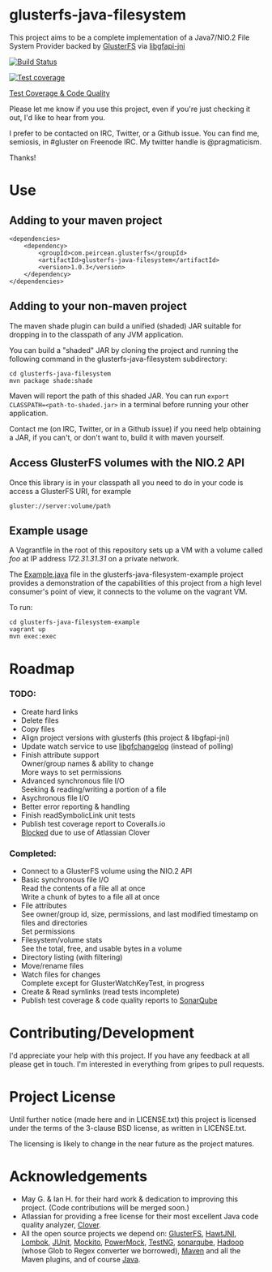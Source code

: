 # glusterfs-java-filesystem

This project aims to be a complete implementation of a Java7/NIO.2 File System Provider backed by
[GlusterFS](http://www.gluster.org/) via [libgfapi-jni](https://github.com/semiosis/libgfapi-jni)

[![Build Status](https://travis-ci.org/semiosis/glusterfs-java-filesystem.png?branch=master)](https://travis-ci.org/semiosis/glusterfs-java-filesystem)

[![Test coverage](http://sonar.peircean.com:8008/sonar-status-image/?resource=com.peircean.glusterfs:glusterfs-java-filesystem)](http://sonar.peircean.com/dashboard/index/com.peircean.glusterfs:glusterfs-java-filesystem)

[Test Coverage & Code Quality](http://sonar.peircean.com/dashboard/index/com.peircean.glusterfs:glusterfs-java-filesystem)

Please let me know if you use this project, even if you're just checking it out, I'd like to hear from you.

I prefer to be contacted on IRC, Twitter, or a Github issue.  You can find me, semiosis, in #gluster on Freenode IRC.  My twitter handle is @pragmaticism.

Thanks!

# Use

## Adding to your maven project

    <dependencies>
        <dependency>
            <groupId>com.peircean.glusterfs</groupId>
            <artifactId>glusterfs-java-filesystem</artifactId>
            <version>1.0.3</version>
        </dependency>
    </dependencies>

## Adding to your non-maven project

The maven shade plugin can build a unified (shaded) JAR suitable for dropping in to the classpath of any JVM application.

You can build a "shaded" JAR by cloning the project and running the following command in the glusterfs-java-filesystem subdirectory:

    cd glusterfs-java-filesystem
    mvn package shade:shade

Maven will report the path of this shaded JAR.  You can run `export CLASSPATH=<path-to-shaded.jar>` in a terminal before running your other application.

Contact me (on IRC, Twitter, or in a Github issue) if you need help obtaining a JAR, if you can't, or don't want to, build it with maven yourself.

## Access GlusterFS volumes with the NIO.2 API

Once this library is in your classpath all you need to do in your code is access a GlusterFS URI, for example

    gluster://server:volume/path

## Example usage

A Vagrantfile in the root of this repository sets up a VM with a volume called *foo* at IP address *172.31.31.31* on a 
private network.

The [Example.java](glusterfs-java-filesystem-example/src/main/java/com/peircean/glusterfs/example/Example.java) file in 
the glusterfs-java-filesystem-example project provides a demonstration of the capabilities of this project from a high 
level consumer's point of view, it connects to the volume on the vagrant VM.

To run:

    cd glusterfs-java-filesystem-example
    vagrant up
    mvn exec:exec

# Roadmap

### TODO:

- Create hard links
- Delete files
- Copy files
- Align project versions with glusterfs (this project & libgfapi-jni)
- Update watch service to use [libgfchangelog](https://github.com/gluster/glusterfs/blob/master/xlators/features/changelog/lib/examples/c/get-changes.c) (instead of polling)
- Finish attribute support   
    Owner/group names & ability to change   
    More ways to set permissions
- Advanced synchronous file I/O   
    Seeking & reading/writing a portion of a file
- Asychronous file I/O
- Better error reporting & handling
- Finish readSymbolicLink unit tests
- Publish test coverage report to Coveralls.io   
    [Blocked](https://github.com/trautonen/coveralls-maven-plugin/issues/36) due to use of Atlassian Clover

### Completed:

- Connect to a GlusterFS volume using the NIO.2 API
- Basic synchronous file I/O   
    Read the contents of a file all at once   
    Write a chunk of bytes to a file all at once
- File attributes   
    See owner/group id, size, permissions, and last modified timestamp on files and directories   
    Set permissions
- Filesystem/volume stats   
    See the total, free, and usable bytes in a volume
- Directory listing (with filtering)
- Move/rename files
- Watch files for changes   
    Complete except for GlusterWatchKeyTest, in progress
- Create & Read symlinks (read tests incomplete)
- Publish test coverage & code quality reports to [SonarQube](http://sonar.peircean.com/dashboard/index/com.peircean.glusterfs:glusterfs-java-filesystem)

# Contributing/Development

I'd appreciate your help with this project.  If you have any feedback at all please get in touch.  I'm interested in everything from gripes to pull requests.

# Project License

Until further notice (made here and in LICENSE.txt) this project is licensed under the terms of the
3-clause BSD license, as written in LICENSE.txt.

The licensing is likely to change in the near future as the project matures.

# Acknowledgements

- May G. & Ian H. for their hard work & dedication to improving this project. (Code contributions will be merged soon.)
- Atlassian for providing a free license for their most excellent Java code quality analyzer, [Clover](https://www.atlassian.com/software/clover/overview).
- All the open source projects we depend on: [GlusterFS](http://gluster.org/), [HawtJNI](https://github.com/fusesource/hawtjni), [Lombok](http://projectlombok.org/), [JUnit](http://junit.org/), [Mockito](https://code.google.com/p/mockito/), [PowerMock](https://code.google.com/p/powermock/), [TestNG](http://testng.org/doc/index.html), [sonarqube](http://www.sonarqube.org/), [Hadoop](http://hadoop.apache.org/) (whose Glob to Regex converter we borrowed), [Maven](http://maven.apache.org/) and all the Maven plugins, and of course [Java](https://www.java.com/).
